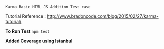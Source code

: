 `Karma Basic HTML JS Addition Test case`

Tutorial Reference : http://www.bradoncode.com/blog/2015/02/27/karma-tutorial/

**To Run Test**
`npm test`

**Added Coverage using Istanbul**